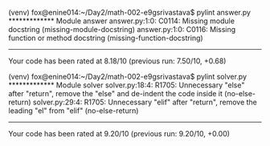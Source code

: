 (venv) fox@enine014:~/Day2/math-002-e9gsrivastava$ pylint answer.py 
************* Module answer
answer.py:1:0: C0114: Missing module docstring (missing-module-docstring)
answer.py:1:0: C0116: Missing function or method docstring (missing-function-docstring)

------------------------------------------------------------------
Your code has been rated at 8.18/10 (previous run: 7.50/10, +0.68)

(venv) fox@enine014:~/Day2/math-002-e9gsrivastava$ pylint solver.py 
************* Module solver
solver.py:18:4: R1705: Unnecessary "else" after "return", remove the "else" and de-indent the code inside it (no-else-return)
solver.py:29:4: R1705: Unnecessary "elif" after "return", remove the leading "el" from "elif" (no-else-return)

------------------------------------------------------------------
Your code has been rated at 9.20/10 (previous run: 9.20/10, +0.00)

